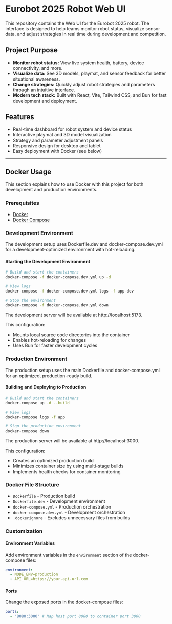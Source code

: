 # Eurobot 2025 Robot Web UI

This repository contains the Web UI for the Eurobot 2025 robot. The interface is designed to help teams monitor robot status, visualize sensor data, and adjust strategies in real time during development and competition.

## Project Purpose

- **Monitor robot status:** View live system health, battery, device connectivity, and more.
- **Visualize data:** See 3D models, playmat, and sensor feedback for better situational awareness.
- **Change strategies:** Quickly adjust robot strategies and parameters through an intuitive interface.
- **Modern tech stack:** Built with React, Vite, Tailwind CSS, and Bun for fast development and deployment.

## Features

- Real-time dashboard for robot system and device status
- Interactive playmat and 3D model visualization
- Strategy and parameter adjustment panels
- Responsive design for desktop and tablet
- Easy deployment with Docker (see below)

---

## Docker Usage

This section explains how to use Docker with this project for both development and production environments.

### Prerequisites

- [Docker](https://docs.docker.com/get-docker/)
- [Docker Compose](https://docs.docker.com/compose/install/)

### Development Environment

The development setup uses Dockerfile.dev and docker-compose.dev.yml for a development-optimized environment with hot-reloading.

#### Starting the Development Environment

```bash
# Build and start the containers
docker-compose -f docker-compose.dev.yml up -d

# View logs
docker-compose -f docker-compose.dev.yml logs -f app-dev

# Stop the environment
docker-compose -f docker-compose.dev.yml down
```

The development server will be available at http://localhost:5173.

This configuration:

- Mounts local source code directories into the container
- Enables hot-reloading for changes
- Uses Bun for faster development cycles

### Production Environment

The production setup uses the main Dockerfile and docker-compose.yml for an optimized, production-ready build.

#### Building and Deploying to Production

```bash
# Build and start the containers
docker-compose up -d --build

# View logs
docker-compose logs -f app

# Stop the production environment
docker-compose down
```

The production server will be available at http://localhost:3000.

This configuration:

- Creates an optimized production build
- Minimizes container size by using multi-stage builds
- Implements health checks for container monitoring

### Docker File Structure

- `Dockerfile` - Production build
- `Dockerfile.dev` - Development environment
- `docker-compose.yml` - Production orchestration
- `docker-compose.dev.yml` - Development orchestration
- `.dockerignore` - Excludes unnecessary files from builds

### Customization

#### Environment Variables

Add environment variables in the `environment` section of the docker-compose files:

```yaml
environment:
  - NODE_ENV=production
  - API_URL=https://your-api-url.com
```

#### Ports

Change the exposed ports in the docker-compose files:

```yaml
ports:
  - "8080:3000" # Map host port 8080 to container port 3000
```
